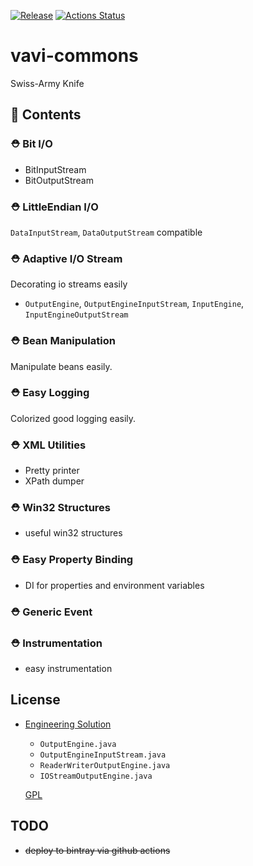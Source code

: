 [![Release](https://jitpack.io/v/umjammer/vavi-commons.svg)](https://jitpack.io/#umjammer/vavi-commons) [![Actions Status](https://github.com/umjammer/vavi-commons/workflows/Java%20CI/badge.svg)](https://github.com/umjammer/vavi-commons/actions)

# vavi-commons

Swiss-Army Knife

## 🧰 Contents

### ⛑ Bit I/O

  * BitInputStream
  * BitOutputStream

### ⛑ LittleEndian I/O

  `DataInputStream`, `DataOutputStream` compatible

### ⛑ Adaptive I/O Stream

  Decorating io streams easily

  * `OutputEngine`, `OutputEngineInputStream`, `InputEngine`, `InputEngineOutputStream`

### ⛑ Bean Manipulation

  Manipulate beans easily.

### ⛑ Easy Logging

  Colorized good logging easily.

### ⛑ XML Utilities

  * Pretty printer
  * XPath dumper

### ⛑ Win32 Structures

  * useful win32 structures

### ⛑ Easy Property Binding

  * DI for properties and environment variables

### ⛑ Generic Event

### ⛑ Instrumentation

  * easy instrumentation

## License

 * [Engineering Solution](https://www.ibm.com/developerworks/jp/java/library/j-io1/index.html)

   * `OutputEngine.java`
   * `OutputEngineInputStream.java`
   * `ReaderWriterOutputEngine.java`
   * `IOStreamOutputEngine.java`

   [GPL](http://www.gnu.org/licenses/gpl.html)

## TODO

 * ~~deploy to bintray via github actions~~
